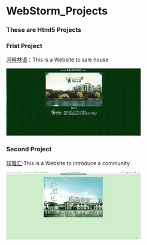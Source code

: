 # WebStorm_Projects
### These are  Html5 Projects

###                                                             Frist Project  




[河畔林语](https://github.com/DreamMemory001/WebStorm_Projects/tree/master/HePanLinYu)：This is a Website to sale house 
                                                     
        
        
        
 ![image](https://github.com/DreamMemory001/WebStorm_Projects/blob/master/Frist_Project.gif)
 
 ###                                                           Second Project  
 [知雅汇](https://github.com/DreamMemory001/WebStorm_Projects/tree/master/ZhiYaHui):This is a Website to introduce a community
 
 
![image](https://github.com/DreamMemory001/WebStorm_Projects/blob/master/Second_Project.gif)                                    

